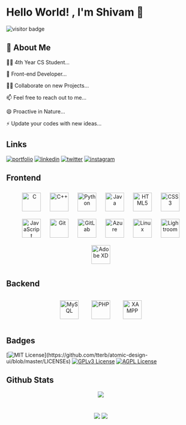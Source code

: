 
# Hello World! , I'm Shivam 👋
 
![visitor badge](https://visitor-badge.glitch.me/badge?page_id=shivamhaldar.visitor-badge)

## 🚀 About Me

👩‍🎓 4th Year CS Student...

🧠 Front-end Developer...

👯‍♀️ Collaborate on new Projects...

📫 Feel free to reach out to me...

😄 Proactive in Nature...

⚡️ Update your codes with new ideas... 
## Links
[![portfolio](https://img.shields.io/badge/my_portfolio-000?style=for-the-badge&logo=ko-fi&logoColor=white)](https://shivamhaldar.github.io/)
[![linkedin](https://img.shields.io/badge/linkedin-0A66C2?style=for-the-badge&logo=linkedin&logoColor=white)](https://www.linkedin.com/in/shivamhaldar/)
[![twitter](https://img.shields.io/badge/twitter-1DA1F2?style=for-the-badge&logo=twitter&logoColor=white)](https://twitter.com/shivam_0088)
[![instagram](https://img.shields.io/badge/instagram-%23000000.svg?&style=for-the-badge&logo=instagram&logoColor=white)](https://instagram.com/shivam_0088)


## Frontend
<div align="center">   
<img style="margin: 10px" src="https://profilinator.rishav.dev/skills-assets/c-original.svg" alt="C" height="50" /> 
<img style="margin: 10px" src="https://profilinator.rishav.dev/skills-assets/cplusplus-original.svg" alt="C++" height="50" />  
<img style="margin: 10px" src="https://profilinator.rishav.dev/skills-assets/python-original.svg" alt="Python" height="50" />
<img style="margin: 10px" src="https://profilinator.rishav.dev/skills-assets/java-original-wordmark.svg" alt="Java" height="50" />  
<img style="margin: 10px" src="https://profilinator.rishav.dev/skills-assets/html5-original-wordmark.svg" alt="HTML5" height="50" />   
<img style="margin: 10px" src="https://profilinator.rishav.dev/skills-assets/css3-original-wordmark.svg" alt="CSS3" height="50" />  
<img style="margin: 10px" src="https://profilinator.rishav.dev/skills-assets/javascript-original.svg" alt="JavaScript" height="50" /> 
<img style="margin: 10px" src="https://profilinator.rishav.dev/skills-assets/git-scm-icon.svg" alt="Git" height="50" />  
<img style="margin: 10px" src="https://profilinator.rishav.dev/skills-assets/gitlab.svg" alt="GitLab" height="50" />  
 <!--
<img style="margin: 10px" src="https://profilinator.rishav.dev/skills-assets/flutterio-icon.svg" alt="Flutter" height="50" />  
-->

<img style="margin: 10px" src="https://profilinator.rishav.dev/skills-assets/microsoft_azure-icon.svg" alt="Azure" height="50" />  

<img style="margin: 10px" src="https://profilinator.rishav.dev/skills-assets/linux-original.svg" alt="Linux" height="50" />    
<img style="margin: 10px" src="https://profilinator.rishav.dev/skills-assets/lightroom.png" alt="Lightroom" height="50" />  
<img style="margin: 10px" src="https://profilinator.rishav.dev/skills-assets/adobexd.png" alt="Adobe XD" height="50" />  
</div>

## Backend
<div align="center">  
<img style="margin: 15px" src="https://profilinator.rishav.dev/skills-assets/mysql-original-wordmark.svg" alt="MySQL" height="50" />  
<img style="margin: 15px" src="https://profilinator.rishav.dev/skills-assets/php-original.svg" alt="PHP" height="50" />  
<img style="margin: 15px" src="https://profilinator.rishav.dev/skills-assets/xampp.png" alt="XAMPP" height="50" />    
</div>

## Badges

[![MIT License](https://img.shields.io/apm/l/atomic-design-ui.svg?)](https://github.com/tterb/atomic-design-ui/blob/master/LICENSEs)
[![GPLv3 License](https://img.shields.io/badge/License-GPL%20v3-yellow.svg)](https://opensource.org/licenses/)
[![AGPL License](https://img.shields.io/badge/license-AGPL-blue.svg)](http://www.gnu.org/licenses/agpl-3.0)

## Github Stats  
<div align="center">
 <img src="https://github-readme-stats.vercel.app/api?username=shivamhaldar&show_icons=true&count_private=true&hide_border=true" align="center" />
</div>  

#

<div align="center">
            <a href="https://paypal.me/paypalshivamm" target="_blank" style="display: inline-block;">
                <img
                    src="https://img.shields.io/badge/Donate-PayPal-blue.svg?style=flat-square" 
                    align="center"
                />
            </a>
            <a href="https://www.buymeacoffee.com/shivamhaldar" target="_blank" style="display: inline-block;">
                <img
                    src="https://img.shields.io/badge/Donate-Buy%20Me%20A%20Coffee-orange.svg?style=flat-square" 
                    align="center"
                />
            </a></div>
